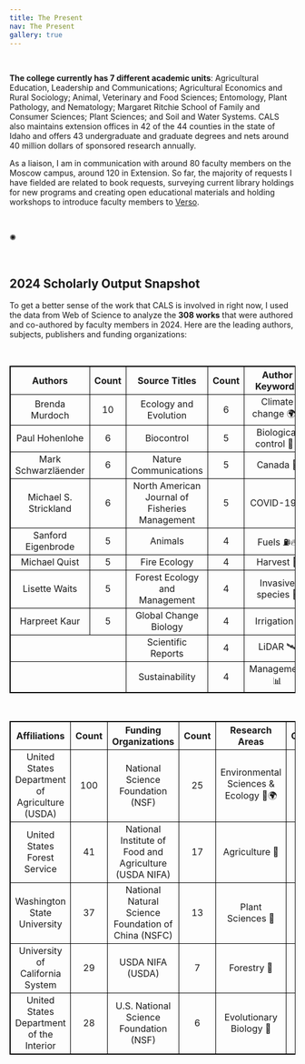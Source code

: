 ```yaml
---
title: The Present
nav: The Present
gallery: true
---
```


<br>

**The college currently has 7 different academic units**: Agricultural Education, Leadership and Communications; Agricultural Economics and Rural Sociology; Animal, Veterinary and Food Sciences; Entomology, Plant Pathology, and Nematology; Margaret Ritchie School of Family and Consumer Sciences; Plant Sciences; and Soil and Water Systems. CALS also maintains extension offices in 42 of the 44 counties in the state of Idaho and offers 43 undergraduate and graduate degrees and nets around 40 million dollars of sponsored research annually. 

As a liaison, I am in communication with around 80 faculty members on the Moscow campus, around 120 in Extension. So far, the majority of requests I have fielded are related to book requests, surveying current library holdings for new programs and creating open educational materials and holding workshops to introduce faculty members to [Verso](https://aweymo-ui.github.io/verso_intro/).

<br>

<div class="symbol-container">
    <p class="symbol">&#10042;</p>
</div>

<br>

## 2024 Scholarly Output Snapshot

To get a better sense of the work that CALS is involved in right now, I used the data from Web of Science to analyze the **308 works** that were authored and co-authored by faculty members in 2024. Here are the leading authors, subjects, publishers and funding organizations: 

<br>

<table style="width:100%; border-collapse:collapse; text-align:center; border:1px solid black;">
  <tr>
    <th style="border:1px solid black;">Authors</th>
    <th style="border:1px solid black;">Count</th>
    <th style="border:1px solid black;">Source Titles</th>
    <th style="border:1px solid black;">Count</th>
    <th style="border:1px solid black;">Author Keywords</th>
    <th style="border:1px solid black;">Count</th>
  </tr>
  <tr><td style="border:1px solid black;">Brenda Murdoch</td><td style="border:1px solid black;">10</td><td style="border:1px solid black;">Ecology and Evolution</td><td style="border:1px solid black;">6</td><td style="border:1px solid black;">Climate change 🌍🔥</td><td style="border:1px solid black;">18</td></tr>
  <tr><td style="border:1px solid black;">Paul Hohenlohe</td><td style="border:1px solid black;">6</td><td style="border:1px solid black;">Biocontrol</td><td style="border:1px solid black;">5</td><td style="border:1px solid black;">Biological control 🐞🌱</td><td style="border:1px solid black;">3</td></tr>
  <tr><td style="border:1px solid black;">Mark Schwarzläender</td><td style="border:1px solid black;">6</td><td style="border:1px solid black;">Nature Communications</td><td style="border:1px solid black;">5</td><td style="border:1px solid black;">Canada 🍁</td><td style="border:1px solid black;">3</td></tr>
  <tr><td style="border:1px solid black;">Michael S. Strickland</td><td style="border:1px solid black;">6</td><td style="border:1px solid black;">North American Journal of Fisheries Management</td><td style="border:1px solid black;">5</td><td style="border:1px solid black;">COVID-19 🦠</td><td style="border:1px solid black;">3</td></tr>
  <tr><td style="border:1px solid black;">Sanford Eigenbrode</td><td style="border:1px solid black;">5</td><td style="border:1px solid black;">Animals</td><td style="border:1px solid black;">4</td><td style="border:1px solid black;">Fuels ⛽🔥</td><td style="border:1px solid black;">3</td></tr>
  <tr><td style="border:1px solid black;">Michael Quist</td><td style="border:1px solid black;">5</td><td style="border:1px solid black;">Fire Ecology</td><td style="border:1px solid black;">4</td><td style="border:1px solid black;">Harvest 🌾</td><td style="border:1px solid black;">3</td></tr>
  <tr><td style="border:1px solid black;">Lisette Waits</td><td style="border:1px solid black;">5</td><td style="border:1px solid black;">Forest Ecology and Management</td><td style="border:1px solid black;">4</td><td style="border:1px solid black;">Invasive species 🐍</td><td style="border:1px solid black;">3</td></tr>
  <tr><td style="border:1px solid black;">Harpreet Kaur</td><td style="border:1px solid black;">5</td><td style="border:1px solid black;">Global Change Biology</td><td style="border:1px solid black;">4</td><td style="border:1px solid black;">Irrigation 💧</td><td style="border:1px solid black;">3</td></tr>
  <tr><td colspan="2" style="border:1px solid black;"></td><td style="border:1px solid black;">Scientific Reports</td><td style="border:1px solid black;">4</td><td style="border:1px solid black;">LiDAR 🛰️</td><td style="border:1px solid black;">3</td></tr>
  <tr><td colspan="2" style="border:1px solid black;"></td><td style="border:1px solid black;">Sustainability</td><td style="border:1px solid black;">4</td><td style="border:1px solid black;">Management 📊</td><td style="border:1px solid black;">3</td></tr>
</table>

<br>

<table style="width:100%; border-collapse:collapse; text-align:center; border:1px solid black;">
  <tr>
    <th style="border:1px solid black;">Affiliations</th>
    <th style="border:1px solid black;">Count</th>
    <th style="border:1px solid black;">Funding Organizations</th>
    <th style="border:1px solid black;">Count</th>
    <th style="border:1px solid black;">Research Areas</th>
    <th style="border:1px solid black;">Count</th>
  </tr>
  <tr><td style="border:1px solid black;">United States Department of Agriculture (USDA)</td><td style="border:1px solid black;">100</td><td style="border:1px solid black;">National Science Foundation (NSF)</td><td style="border:1px solid black;">25</td><td style="border:1px solid black;">Environmental Sciences & Ecology 🌱🌍</td><td style="border:1px solid black;">88</td></tr>
  <tr><td style="border:1px solid black;">United States Forest Service</td><td style="border:1px solid black;">41</td><td style="border:1px solid black;">National Institute of Food and Agriculture (USDA NIFA)</td><td style="border:1px solid black;">17</td><td style="border:1px solid black;">Agriculture 🚜</td><td style="border:1px solid black;">54</td></tr>
  <tr><td style="border:1px solid black;">Washington State University</td><td style="border:1px solid black;">37</td><td style="border:1px solid black;">National Natural Science Foundation of China (NSFC)</td><td style="border:1px solid black;">13</td><td style="border:1px solid black;">Plant Sciences 🌿</td><td style="border:1px solid black;">22</td></tr>
  <tr><td style="border:1px solid black;">University of California System</td><td style="border:1px solid black;">29</td><td style="border:1px solid black;">USDA NIFA (USDA)</td><td style="border:1px solid black;">7</td><td style="border:1px solid black;">Forestry 🌲</td><td style="border:1px solid black;">20</td></tr>
  <tr><td style="border:1px solid black;">United States Department of the Interior</td><td style="border:1px solid black;">28</td><td style="border:1px solid black;">U.S. National Science Foundation (NSF)</td><td style="border:1px solid black;">6</td><td style="border:1px solid black;">Evolutionary Biology 🧬</td><td style="border:1px solid black;">18</td></tr>
</table>



<br>

